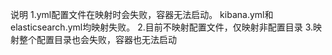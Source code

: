 说明
1.yml配置文件在映射时会失败，容器无法启动。
kibana.yml和elasticsearch.yml均映射失败。
2.目前不映射配置文件，仅映射非配置目录
3.映射整个配置目录也会失败，容器也无法启动
